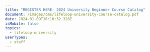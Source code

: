 ```yaml
---
title: "REGISTER HERE: 2024 University Beginner Course Catalog"
document: /images/cms/lifeloop-university-course-catalog.pdf
date: 2024-01-09T16:10:32.328Z
isMobile: false
topics:
  - lifeloop-university
userTypes:
  - staff
---
```

